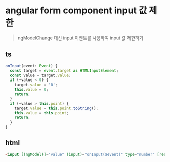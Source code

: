 # angular form component input 값 제한

> ngModelChange 대신 input 이벤트를 사용하여 input 값 제한하기

## ts

```ts
onInput(event: Event) {
  const target = event.target as HTMLInputElement;
  const value = target.value;
  if (+value < 0) {
    target.value = '0';
    this.value = 0;
    return;
  }
  if (+value > this.point) {
    target.value = this.point.toString();
    this.value = this.point;
    return;
  }
}
```

## html

```html
<input [(ngModel)]="value" (input)="onInput($event)" type="number" [readonly]="point < 2000" />
```
